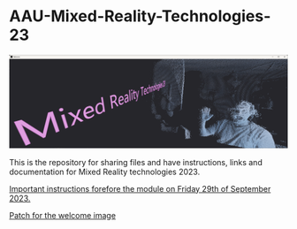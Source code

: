 # AAU-Mixed-Reality-Technologies-23
![Alt text](/img/Hello.png)

This is the repository for sharing files and have instructions, links and documentation for Mixed Reality technologies 2023.

[Important instructions forefore the module on Friday 29th of September 2023.](/docs/BeforeTheWorkshop.md)

[Patch for the welcome image](/patches/Welcome.vl)